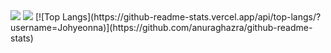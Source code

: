<img src="https://capsule-render.vercel.app/api?type=Waving&color=E4CBF4&height=140&section=header&text=Johyeonna&fontSize=50" />
<img src="https://capsule-render.vercel.app/api?type=Waving&color=E4CBF4&height=140&section=footer" />
[![Top Langs](https://github-readme-stats.vercel.app/api/top-langs/?username=Johyeonna)](https://github.com/anuraghazra/github-readme-stats)
